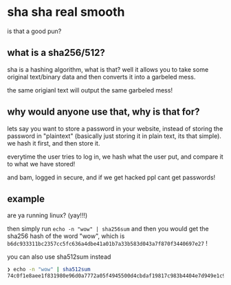 # sha sha real smooth

is that a good pun?

## what is a sha256/512?

sha is a hashing algorithm, what is that? well it allows you to
take some original text/binary data and then converts it into a garbeled
mess.

the same origianl text will output the same garbeled mess!

## why would anyone use that, why is that for?

lets say you want to store a password in your website, instead of storing
the password in "plaintext" (basically just storing it in plain text, its that
simple). we hash it first, and then store it.

everytime the user tries to log in, we hash what the user put, and compare
it to what we have stored!

and bam, logged in secure, and if we get hacked ppl cant get passwords!

## example

are ya running linux? (yay!!!)

then simply run `echo -n "wow" | sha256sum` and then you would
get the sha256 hash of the word "wow", which is
`b6dc933311bc2357cc5fc636a4dbe41a01b7a33b583d043a7f870f3440697e27` !

you can also use sha512sum instead

```sh
❯ echo -n "wow" | sha512sum
74c0f1e8aee1f831980e96d0a7772a05f4945500d4cbdaf19817c983b4404e7d949e1c90fcdbeacb6efc6f334fd22eb706f94b9ee45c4b9d6bad6e0a79c77cfd  -
```
